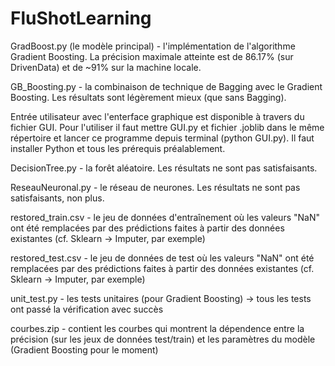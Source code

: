 # FluShotLearning

GradBoost.py (le modèle principal) - l'implémentation de l'algorithme Gradient Boosting. La précision maximale atteinte est de 86.17% (sur DrivenData) et de ~91% sur la machine locale. 

GB_Boosting.py - la combinaison de technique de Bagging avec le Gradient Boosting. Les résultats sont légèrement mieux (que sans Bagging). 

Entrée utilisateur avec l'enterface graphique est disponible à travers du fichier GUI. Pour l'utiliser il faut mettre GUI.py et fichier .joblib dans le même répertoire et lancer ce programme depuis terminal (python GUI.py). Il faut installer Python et tous les prérequis préalablement. 

DecisionTree.py - la forêt aléatoire. Les résultats ne sont pas satisfaisants. 

ReseauNeuronal.py - le réseau de neurones. Les résultats ne sont pas satisfaisants, non plus.


restored_train.csv - le jeu de données d'entraînement où les valeurs "NaN" ont été remplacées par des prédictions faites à partir des données existantes (cf. Sklearn -> Imputer, par exemple) 

restored_test.csv - le jeu de données de test où les valeurs "NaN" ont été remplacées par des prédictions faites à partir des données existantes (cf. Sklearn -> Imputer, par exemple) 

unit_test.py - les tests unitaires (pour Gradient Boosting) -> tous les tests ont passé la vérification avec succès

courbes.zip - contient les courbes qui montrent la dépendence entre la précision (sur les jeux de données test/train) et les paramètres du modèle (Gradient Boosting pour le moment)   
